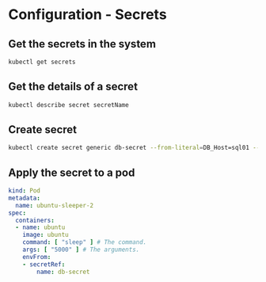 # Configuration - Secrets

## Get the secrets in the system

```bash
kubectl get secrets
```

## Get the details of a secret

```bash
kubectl describe secret secretName
```

## Create secret

```bash
kubectl create secret generic db-secret --from-literal=DB_Host=sql01 --from-literal=DB_User=root --from-literal=DB_Password=password123
```

## Apply the secret to a pod

```yaml
kind: Pod
metadata:
  name: ubuntu-sleeper-2
spec:
  containers:
  - name: ubuntu
    image: ubuntu
    command: [ "sleep" ] # The command.
    args: [ "5000" ] # The arguments.
    envFrom:
    - secretRef:
        name: db-secret
```

